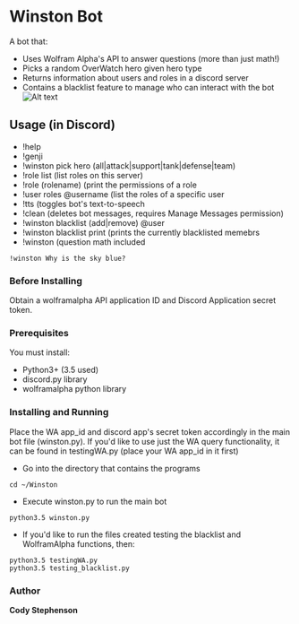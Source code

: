 # Winston Bot
A bot that:
* Uses Wolfram Alpha's API to answer questions (more than just math!)
* Picks a random OverWatch hero given hero type
* Returns information about users and roles in a discord server
* Contains a blacklist feature to manage who can interact with the bot
![Alt text](winston.png?raw=true "Optional Title")
## Usage (in Discord)
* !help
* !genji
* !winston pick hero (all|attack|support|tank|defense|team)
* !role list (list roles on this server)
* !role (rolename) (print the permissions of a role
* !user roles @username (list the roles of a specific user
* !tts (toggles bot's text-to-speech
* !clean (deletes bot messages, requires Manage Messages permission)
* !winston blacklist (add|remove) @user
* !winston blacklist print (prints the currently blacklisted memebrs
* !winston (question math included
```
!winston Why is the sky blue?
```

### Before Installing
Obtain a wolframalpha API application ID and Discord Application secret token.
### Prerequisites
You must install:
* Python3+ (3.5 used)
* discord.py library
* wolframalpha python library
### Installing and Running
Place the WA app_id and discord app's secret token accordingly in the main bot file (winston.py). If you'd like to use just the WA query functionality, it can be found in testingWA.py (place your WA app_id in it first)
* Go into the directory that contains the programs
```
cd ~/Winston
```
* Execute winston.py to run the main bot
```
python3.5 winston.py
```
* If you'd like to run the files created testing the blacklist and WolframAlpha functions, then:
```
python3.5 testingWA.py
python3.5 testing_blacklist.py
```
### Author
**Cody Stephenson**
